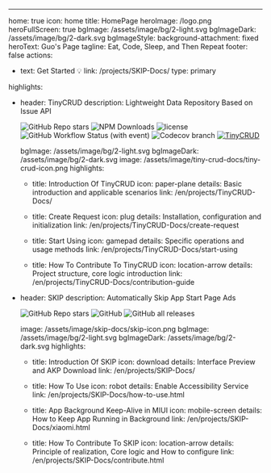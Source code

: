 ---
home: true
icon: home
title: HomePage
heroImage: /logo.png
heroFullScreen: true
bgImage: /assets/image/bg/2-light.svg
bgImageDark: /assets/image/bg/2-dark.svg
bgImageStyle:
  background-attachment: fixed
heroText: Guo's Page
tagline: Eat, Code, Sleep, and Then Repeat
footer: false
actions:
  - text: Get Started 💡
    link: /projects/SKIP-Docs/
    type: primary

highlights:
  - header: TinyCRUD
    description: Lightweight Data Repository Based on Issue API<p><img alt="GitHub Repo stars" src="https://img.shields.io/github/stars/GuoXiCheng/TinyCRUD"/> <img alt="NPM Downloads" src="https://img.shields.io/npm/dw/tiny-crud"/> <img alt="license" src="https://img.shields.io/github/license/GuoXiCheng/TinyCRUD" /> <img alt="GitHub Workflow Status (with event)" src="https://img.shields.io/github/actions/workflow/status/GuoXiCheng/TinyCRUD/ci.yml" /> <img alt="Codecov branch" src="https://img.shields.io/codecov/c/github/GuoXiCheng/TinyCRUD/main" /> <a href="https://github.com/GuoXiCheng/TinyCRUD"><img alt="TinyCRUD" src="https://img.shields.io/badge/GitHub-TinyCRUD-blue.svg" /></a></p>
    bgImage: /assets/image/bg/2-light.svg
    bgImageDark: /assets/image/bg/2-dark.svg
    image: /assets/image/tiny-crud-docs/tiny-crud-icon.png
    highlights:
      - title: Introduction Of TinyCRUD
        icon: paper-plane
        details: Basic introduction and applicable scenarios
        link: /en/projects/TinyCRUD-Docs/

      - title: Create Request
        icon: plug
        details: Installation, configuration and initialization
        link: /en/projects/TinyCRUD-Docs/create-request

      - title: Start Using
        icon: gamepad
        details: Specific operations and usage methods
        link: /en/projects/TinyCRUD-Docs/start-using

      - title: How To Contribute To TinyCRUD
        icon: location-arrow
        details: Project structure, core logic introduction
        link: /en/projects/TinyCRUD-Docs/contribution-guide

  - header: SKIP
    description: Automatically Skip App Start Page Ads<p><img alt="GitHub Repo stars" src="https://img.shields.io/github/stars/GuoXiCheng/SKIP"/> <img alt="GitHub" src="https://img.shields.io/github/license/GuoXiCheng/SKIP"/> <img alt="GitHub all releases" src="https://img.shields.io/github/downloads/GuoXiCheng/SKIP/total"/> <a href="https://github.com/GuoXiCheng/SKIP"><img alt="" src="https://img.shields.io/badge/GitHub-SKIP-blue.svg"/></a></p>
    image: /assets/image/skip-docs/skip-icon.png
    bgImage: /assets/image/bg/2-light.svg
    bgImageDark: /assets/image/bg/2-dark.svg
    highlights:
      - title: Introduction Of SKIP
        icon: download
        details: Interface Preview and AKP Download
        link: /en/projects/SKIP-Docs/

      - title: How To Use
        icon: robot
        details: Enable Accessibility Service
        link: /en/projects/SKIP-Docs/how-to-use.html

      - title: App Background Keep-Alive in MIUI
        icon: mobile-screen
        details: How to Keep App Running in Background
        link: /en/projects/SKIP-Docs/xiaomi.html
      
      - title: How To Contribute To SKIP
        icon: location-arrow
        details: Principle of realization, Core logic and How to configure
        link: /en/projects/SKIP-Docs/contribute.html

